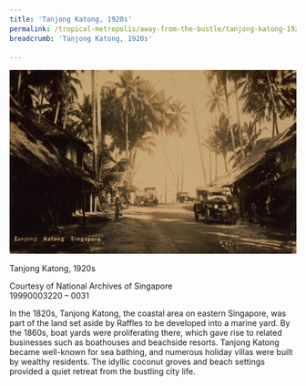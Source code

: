 ```yaml
---
title: 'Tanjong Katong, 1920s'
permalink: /tropical-metropolis/away-from-the-bustle/tanjong-katong-1920s/
breadcrumb: 'Tanjong Katong, 1920s'

---
```



![Tanjong Katong, 1920s](/images/sub3-8-tanjong-katong-singapore.jpg)
<div class="custom-caption">
<div><p>Tanjong Katong, 1920s</p></div>
<div>Courtesy of National Archives of Singapore</div>
<div>19990003220 – 0031</div>
</div>

In the 1820s, Tanjong Katong, the coastal area on eastern Singapore, was part of the land set aside by Raffles to be developed into a marine yard. By the 1860s, boat yards were proliferating there, which gave rise to related businesses such as boathouses and beachside resorts. Tanjong Katong became well-known for sea bathing, and numerous holiday villas were built by wealthy residents. The idyllic coconut groves and beach settings provided a quiet retreat from the bustling city life.
 
